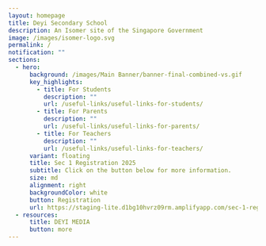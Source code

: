```yaml
---
layout: homepage
title: Deyi Secondary School
description: An Isomer site of the Singapore Government
image: /images/isomer-logo.svg
permalink: /
notification: ""
sections:
  - hero:
      background: /images/Main Banner/banner-final-combined-vs.gif
      key_highlights:
        - title: For Students
          description: ""
          url: /useful-links/useful-links-for-students/
        - title: For Parents
          description: ""
          url: /useful-links/useful-links-for-parents/
        - title: For Teachers
          description: ""
          url: /useful-links/useful-links-for-teachers/
      variant: floating
      title: Sec 1 Registration 2025
      subtitle: Click on the button below for more information.
      size: md
      alignment: right
      backgroundColor: white
      button: Registration
      url: https://staging-lite.d1bg10hvrz09rm.amplifyapp.com/sec-1-registration-2025/
  - resources:
      title: DEYI MEDIA
      button: more
---
```

